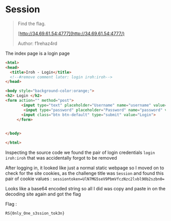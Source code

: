 # Session

> Find the flag.
>
> [http://34.69.61.54:4777](http://34.69.61.54:4777/)
>
> Author: f1rehaz4rd

The index page is a login page

```html
<html>
<head>
  <title>Iroh - Login</title>
  <!--#remove comment later: login iroh:iroh-->
</head>

<body style="background-color:orange;">
<h2> Login </h2>
<form action="" method="post">
       <input type="text" placeholder="Username" name="username" value="">
        <input type="password" placeholder="Password" name="password" value="">
       <input class="btn btn-default" type="submit" value="Login">
     </form>
     

</body>

</html>
```

Inspecting the source code we found the pair of login credentials `login iroh:iroh` that was accidentally forgot to be removed

After logging in, it looked like just a normal static webpage so I moved on to check for the site cookies, as the challenge title was `Session` and found this pair of cookie values : `sessiontoken=UlN7MG5seV9PbmVfczNzc2lvbl90b2szbn0=`

Looks like a base64 encoded string so all I did was copy and paste in on the decoding site again and got the flag

Flag :

```
RS{0nly_One_s3ssion_tok3n}
```

